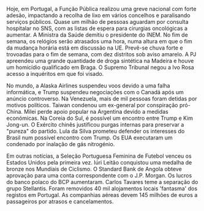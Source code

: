 Hoje, em Portugal, a Função Pública realizou uma greve nacional com forte adesão, impactando a recolha de lixo em vários concelhos e paralisando serviços públicos. Quase um milhão de pessoas aguardam por consulta hospitalar no SNS, com as listas de espera para cirurgias oncológicas a aumentar. A Ministra da Saúde demitiu o presidente do INEM. No fim de semana, os relógios serão atrasados uma hora, numa altura em que o fim da mudança horária está em discussão na UE. Prevê-se chuva forte e trovoadas para o fim de semana, com dez distritos sob aviso amarelo. A PJ apreendeu uma grande quantidade de droga sintética na Madeira e houve um homicídio qualificado em Braga. O Supremo Tribunal negou a Ivo Rosa acesso a inquéritos em que foi visado.

No mundo, a Alaska Airlines suspendeu voos devido a uma falha informática, e Trump suspendeu negociações com o Canadá após um anúncio controverso. Na Venezuela, mais de mil pessoas foram detidas por motivos políticos. Taiwan condenou um ex-general por conspiração pró-China. Milei perde apoio popular na Argentina devido a medidas económicas. Na Coreia do Sul, é possível um encontro entre Trump e Kim Jong-un. O Exército chinês justificou purgas internas para preservar a "pureza" do partido. Lula da Silva prometeu defender os interesses do Brasil num possível encontro com Trump. Os EUA executaram um condenado por inalação de gás nitrogénio.

Em outras notícias, a Seleção Portuguesa Feminina de Futebol venceu os Estados Unidos pela primeira vez. Iúri Leitão conquistou uma medalha de bronze nos Mundiais de Ciclismo. O Standard Bank de Angola obteve aprovação para uma conta correspondente com o J.P. Morgan. Os lucros do banco polaco do BCP aumentaram. Carlos Tavares teme a separação do grupo Stellantis. Foram removidos 40 mil alojamentos locais 'fantasma' dos registos em Portugal. As companhias aéreas devem 145 milhões de euros a passageiros por atrasos e cancelamentos.